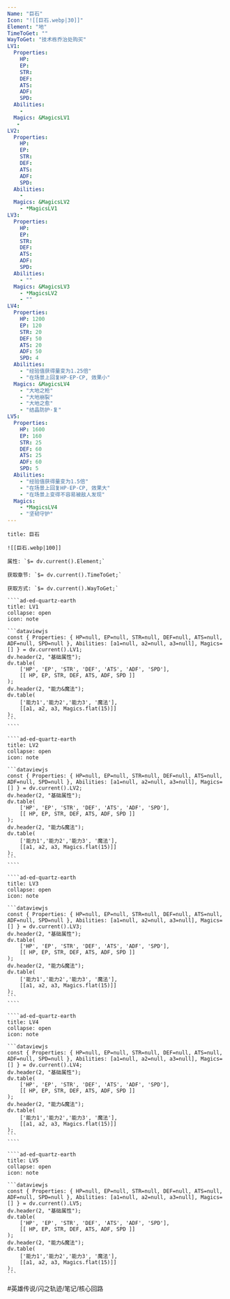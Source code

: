 ```yaml
---
Name: "巨石"
Icon: "![[巨石.webp|30]]"
Element: "地"
TimeToGet: ""
WayToGet: "技术栋乔治处购买"
LV1:
  Properties:
    HP: 
    EP: 
    STR: 
    DEF: 
    ATS: 
    ADF: 
    SPD: 
  Abilities:
    - 
  Magics: &MagicsLV1
   - 
LV2:
  Properties:
    HP: 
    EP: 
    STR: 
    DEF: 
    ATS: 
    ADF: 
    SPD: 
  Abilities:
    - 
  Magics: &MagicsLV2
    - *MagicsLV1
LV3:
  Properties:
    HP: 
    EP: 
    STR: 
    DEF: 
    ATS: 
    ADF: 
    SPD: 
  Abilities:
    - ""
  Magics: &MagicsLV3
    - *MagicsLV2
    - ""
LV4:
  Properties:
    HP: 1200
    EP: 120
    STR: 20
    DEF: 50
    ATS: 20
    ADF: 50
    SPD: 4
  Abilities:
    - "经验值获得量变为1.25倍"
    - "在场景上回复HP·EP·CP, 效果小"
  Magics: &MagicsLV4
    - "大地之枪"
    - "大地崩裂"
    - "大地之愈"
    - "结晶防护·复"
LV5:
  Properties:
    HP: 1600
    EP: 160
    STR: 25
    DEF: 60
    ATS: 25
    ADF: 60
    SPD: 5
  Abilities:
    - "经验值获得量变为1.5倍"
    - "在场景上回复HP·EP·CP, 效果大"
    - "在场景上变得不容易被敌人发现"
  Magics:
    - *MagicsLV4
    - "坚韧守护"
---
```

`````ad-ed-quartz-earth
title: 巨石

![[巨石.webp|100]]

属性: `$= dv.current().Element;`

获取章节: `$= dv.current().TimeToGet;`

获取方式: `$= dv.current().WayToGet;`

````ad-ed-quartz-earth
title: LV1
collapse: open
icon: note

```dataviewjs
const { Properties: { HP=null, EP=null, STR=null, DEF=null, ATS=null, ADF=null, SPD=null }, Abilities: [a1=null, a2=null, a3=null], Magics=[] } = dv.current().LV1;
dv.header(2, "基础属性");
dv.table(
	['HP', 'EP', 'STR', 'DEF', 'ATS', 'ADF', 'SPD'],
	[[ HP, EP, STR, DEF, ATS, ADF, SPD ]]
);
dv.header(2, "能力&魔法");
dv.table(
	['能力1','能力2','能力3', '魔法'],
	[[a1, a2, a3, Magics.flat(15)]]
);
```
````

````ad-ed-quartz-earth
title: LV2
collapse: open
icon: note

```dataviewjs
const { Properties: { HP=null, EP=null, STR=null, DEF=null, ATS=null, ADF=null, SPD=null }, Abilities: [a1=null, a2=null, a3=null], Magics=[] } = dv.current().LV2;
dv.header(2, "基础属性");
dv.table(
	['HP', 'EP', 'STR', 'DEF', 'ATS', 'ADF', 'SPD'],
	[[ HP, EP, STR, DEF, ATS, ADF, SPD ]]
);
dv.header(2, "能力&魔法");
dv.table(
	['能力1','能力2','能力3', '魔法'],
	[[a1, a2, a3, Magics.flat(15)]]
);
```
````

````ad-ed-quartz-earth
title: LV3
collapse: open
icon: note

```dataviewjs
const { Properties: { HP=null, EP=null, STR=null, DEF=null, ATS=null, ADF=null, SPD=null }, Abilities: [a1=null, a2=null, a3=null], Magics=[] } = dv.current().LV3;
dv.header(2, "基础属性");
dv.table(
	['HP', 'EP', 'STR', 'DEF', 'ATS', 'ADF', 'SPD'],
	[[ HP, EP, STR, DEF, ATS, ADF, SPD ]]
);
dv.header(2, "能力&魔法");
dv.table(
	['能力1','能力2','能力3', '魔法'],
	[[a1, a2, a3, Magics.flat(15)]]
);
```
````

````ad-ed-quartz-earth
title: LV4
collapse: open
icon: note

```dataviewjs
const { Properties: { HP=null, EP=null, STR=null, DEF=null, ATS=null, ADF=null, SPD=null }, Abilities: [a1=null, a2=null, a3=null], Magics=[] } = dv.current().LV4;
dv.header(2, "基础属性");
dv.table(
	['HP', 'EP', 'STR', 'DEF', 'ATS', 'ADF', 'SPD'],
	[[ HP, EP, STR, DEF, ATS, ADF, SPD ]]
);
dv.header(2, "能力&魔法");
dv.table(
	['能力1','能力2','能力3', '魔法'],
	[[a1, a2, a3, Magics.flat(15)]]
);
```
````

````ad-ed-quartz-earth
title: LV5
collapse: open
icon: note

```dataviewjs
const { Properties: { HP=null, EP=null, STR=null, DEF=null, ATS=null, ADF=null, SPD=null }, Abilities: [a1=null, a2=null, a3=null], Magics=[] } = dv.current().LV5;
dv.header(2, "基础属性");
dv.table(
	['HP', 'EP', 'STR', 'DEF', 'ATS', 'ADF', 'SPD'],
	[[ HP, EP, STR, DEF, ATS, ADF, SPD ]]
);
dv.header(2, "能力&魔法");
dv.table(
	['能力1','能力2','能力3', '魔法'],
	[[a1, a2, a3, Magics.flat(15)]]
);
```
`````

#英雄传说/闪之轨迹/笔记/核心回路 